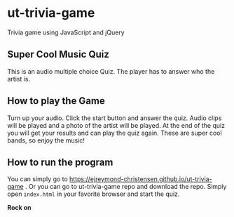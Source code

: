 # ut-trivia-game
Trivia game using JavaScript and jQuery

## Super Cool Music Quiz

This is an audio multiple choice Quiz. The player has to answer who the artist is. 

## How to play the Game

Turn up your audio. Click the start button and answer the quiz. Audio clips will be played and a photo of the artist will be played. At the end of the quiz you will get your results and can play the quiz again. These are super cool bands, so enjoy the music!

## How to run the program

You can simply go to https://ejreymond-christensen.github.io/ut-trivia-game . Or you can go to ut-trivia-game repo and download the repo. Simply open `index.html` in your favorite browser and start the quiz.

**Rock on**
